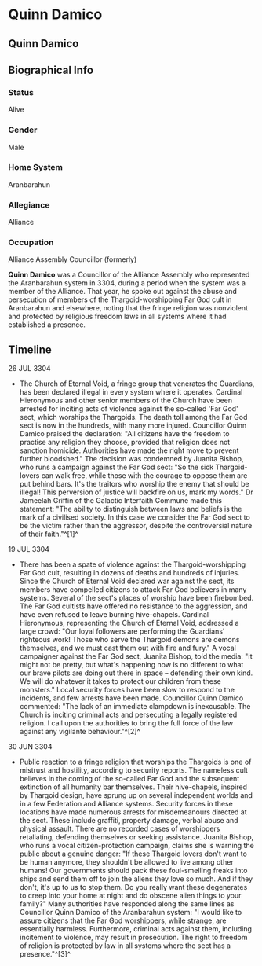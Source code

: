 # Quinn Damico
## Quinn Damico

		

## Biographical Info

### Status

Alive

### Gender

Male

### Home System

Aranbarahun

### Allegiance

Alliance

### Occupation

Alliance Assembly Councillor (formerly)

**Quinn Damico** was a Councillor of the Alliance Assembly who represented the Aranbarahun system in 3304, during a period when the system was a member of the Alliance. That year, he spoke out against the abuse and persecution of members of the Thargoid-worshipping Far God cult in Aranbarahun and elsewhere, noting that the fringe religion was nonviolent and protected by religious freedom laws in all systems where it had established a presence.

## Timeline

26 JUL 3304

- The Church of Eternal Void, a fringe group that venerates the Guardians, has been declared illegal in every system where it operates. Cardinal Hieronymous and other senior members of the Church have been arrested for inciting acts of violence against the so-called 'Far God' sect, which worships the Thargoids. The death toll among the Far God sect is now in the hundreds, with many more injured. Councillor Quinn Damico praised the declaration: "All citizens have the freedom to practise any religion they choose, provided that religion does not sanction homicide. Authorities have made the right move to prevent further bloodshed." The decision was condemned by Juanita Bishop, who runs a campaign against the Far God sect: "So the sick Thargoid-lovers can walk free, while those with the courage to oppose them are put behind bars. It's the traitors who worship the enemy that should be illegal! This perversion of justice will backfire on us, mark my words." Dr Jameelah Griffin of the Galactic Interfaith Commune made this statement: "The ability to distinguish between laws and beliefs is the mark of a civilised society. In this case we consider the Far God sect to be the victim rather than the aggressor, despite the controversial nature of their faith."^[1]^

19 JUL 3304

- There has been a spate of violence against the Thargoid-worshipping Far God cult, resulting in dozens of deaths and hundreds of injuries. Since the Church of Eternal Void declared war against the sect, its members have compelled citizens to attack Far God believers in many systems. Several of the sect's places of worship have been firebombed. The Far God cultists have offered no resistance to the aggression, and have even refused to leave burning hive-chapels. Cardinal Hieronymous, representing the Church of Eternal Void, addressed a large crowd: "Our loyal followers are performing the Guardians' righteous work! Those who serve the Thargoid demons are demons themselves, and we must cast them out with fire and fury." A vocal campaigner against the Far God sect, Juanita Bishop, told the media: "It might not be pretty, but what's happening now is no different to what our brave pilots are doing out there in space – defending their own kind. We will do whatever it takes to protect our children from these monsters." Local security forces have been slow to respond to the incidents, and few arrests have been made. Councillor Quinn Damico commented: "The lack of an immediate clampdown is inexcusable. The Church is inciting criminal acts and persecuting a legally registered religion. I call upon the authorities to bring the full force of the law against any vigilante behaviour."^[2]^

30 JUN 3304

- Public reaction to a fringe religion that worships the Thargoids is one of mistrust and hostility, according to security reports. The nameless cult believes in the coming of the so-called Far God and the subsequent extinction of all humanity bar themselves. Their hive-chapels, inspired by Thargoid design, have sprung up on several independent worlds and in a few Federation and Alliance systems. Security forces in these locations have made numerous arrests for misdemeanours directed at the sect. These include graffiti, property damage, verbal abuse and physical assault. There are no recorded cases of worshippers retaliating, defending themselves or seeking assistance. Juanita Bishop, who runs a vocal citizen-protection campaign, claims she is warning the public about a genuine danger: "If these Thargoid lovers don't want to be human anymore, they shouldn't be allowed to live among other humans! Our governments should pack these foul-smelling freaks into ships and send them off to join the aliens they love so much. And if they don't, it's up to us to stop them. Do you really want these degenerates to creep into your home at night and do obscene alien things to your family?" Many authorities have responded along the same lines as Councillor Quinn Damico of the Aranbarahun system: "I would like to assure citizens that the Far God worshippers, while strange, are essentially harmless. Furthermore, criminal acts against them, including incitement to violence, may result in prosecution. The right to freedom of religion is protected by law in all systems where the sect has a presence."^[3]^